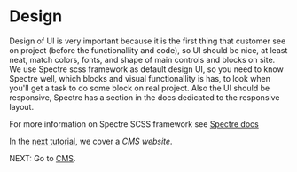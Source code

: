 # Design

Design of UI is very important because it is the first thing that customer see on project (before the functionallity and code), so UI should be nice, at least neat, match colors, fonts, and shape of main controls and blocks on site. We use Spectre scss framework as default design UI, so you need to know Spectre well, which blocks and visual functionallity is has, to look when you'll get a task to do some block on real project. Also the UI should be responsive, Spectre has a section in the docs dedicated to the responsive layout.

For more information on Spectre SCSS framework see [Spectre docs](http://picturepan2.github.io/spectre/getting-started.html)

In the [next tutorial](/CMS/), we cover a _CMS website_.

NEXT: Go to [CMS](/CMS/).